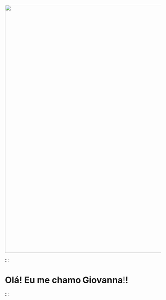 <div>

<img  width="800px" src="https://i.pinimg.com/originals/84/31/d6/8431d6a80f616f4dffbc81af9787bfbd.gif">
  
 </div>
<div>
  
 :::
  <h1>Olá! Eu me chamo Giovanna!! </h1>
 :::

